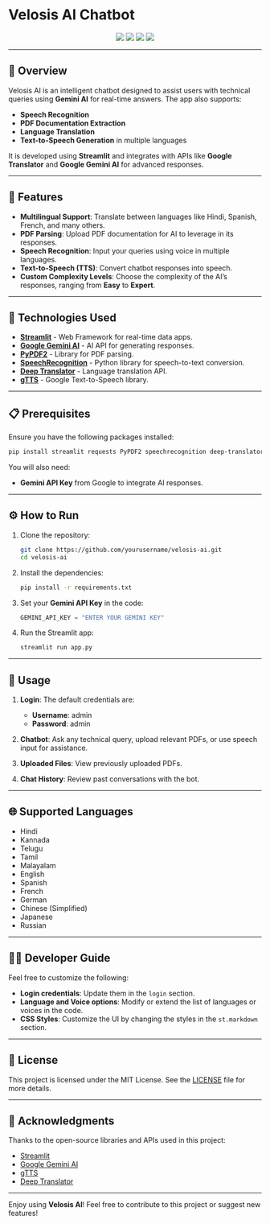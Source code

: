 

# **Velosis AI Chatbot**

<p align="center">
  <img src="https://img.shields.io/badge/Streamlit-v1.11.0-blueviolet?style=for-the-badge">
  <img src="https://img.shields.io/badge/PyPDF2-v3.1.0-red?style=for-the-badge">
  <img src="https://img.shields.io/badge/Deep%20Translator-v1.8.2-green?style=for-the-badge">
  <img src="https://img.shields.io/badge/SpeechRecognition-v3.9.0-orange?style=for-the-badge">
</p>

---

## **🌟 Overview**

Velosis AI is an intelligent chatbot designed to assist users with technical queries using **Gemini AI** for real-time answers. The app also supports:

- **Speech Recognition**
- **PDF Documentation Extraction**
- **Language Translation**
- **Text-to-Speech Generation** in multiple languages

It is developed using **Streamlit** and integrates with APIs like **Google Translator** and **Google Gemini AI** for advanced responses. 

---

## **🚀 Features**

- **Multilingual Support**: Translate between languages like Hindi, Spanish, French, and many others.
- **PDF Parsing**: Upload PDF documentation for AI to leverage in its responses.
- **Speech Recognition**: Input your queries using voice in multiple languages.
- **Text-to-Speech (TTS)**: Convert chatbot responses into speech.
- **Custom Complexity Levels**: Choose the complexity of the AI’s responses, ranging from **Easy** to **Expert**.

---

## **🔧 Technologies Used**

- **[Streamlit](https://streamlit.io/)** - Web Framework for real-time data apps.
- **[Google Gemini AI](https://cloud.google.com/)** - AI API for generating responses.
- **[PyPDF2](https://pypdf2.readthedocs.io/)** - Library for PDF parsing.
- **[SpeechRecognition](https://pypi.org/project/SpeechRecognition/)** - Python library for speech-to-text conversion.
- **[Deep Translator](https://pypi.org/project/deep-translator/)** - Language translation API.
- **[gTTS](https://pypi.org/project/gTTS/)** - Google Text-to-Speech library.

---

## **📋 Prerequisites**

Ensure you have the following packages installed:

```bash
pip install streamlit requests PyPDF2 speechrecognition deep-translator gtts pydub google-generativeai
```

You will also need:

- **Gemini API Key** from Google to integrate AI responses.

---

## **⚙️ How to Run**

1. Clone the repository:
    ```bash
    git clone https://github.com/yourusername/velosis-ai.git
    cd velosis-ai
    ```

2. Install the dependencies:
    ```bash
    pip install -r requirements.txt
    ```

3. Set your **Gemini API Key** in the code:
    ```python
    GEMINI_API_KEY = "ENTER YOUR GEMINI KEY"
    ```

4. Run the Streamlit app:
    ```bash
    streamlit run app.py
    ```

---

## **🧠 Usage**

1. **Login**: The default credentials are:
    - **Username**: admin
    - **Password**: admin

2. **Chatbot**: Ask any technical query, upload relevant PDFs, or use speech input for assistance.

3. **Uploaded Files**: View previously uploaded PDFs.

4. **Chat History**: Review past conversations with the bot.

---

## **🌐 Supported Languages**

- Hindi
- Kannada
- Telugu
- Tamil
- Malayalam
- English
- Spanish
- French
- German
- Chinese (Simplified)
- Japanese
- Russian

---

## **👨‍💻 Developer Guide**

Feel free to customize the following:

- **Login credentials**: Update them in the `login` section.
- **Language and Voice options**: Modify or extend the list of languages or voices in the code.
- **CSS Styles**: Customize the UI by changing the styles in the `st.markdown` section.

---

## **📄 License**

This project is licensed under the MIT License. See the [LICENSE](LICENSE) file for more details.

---

## **💬 Acknowledgments**

Thanks to the open-source libraries and APIs used in this project:

- [Streamlit](https://streamlit.io/)
- [Google Gemini AI](https://cloud.google.com/)
- [gTTS](https://pypi.org/project/gTTS/)
- [Deep Translator](https://pypi.org/project/deep-translator/)

---

Enjoy using **Velosis AI**! Feel free to contribute to this project or suggest new features!
